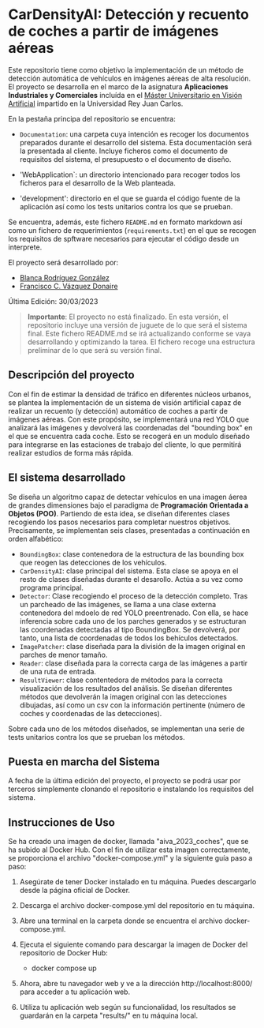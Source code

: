 # CarDensityAI: Detección y recuento de coches a partir de imágenes aéreas

Este repositorio tiene como objetivo la implementación de un método de detección automática de vehículos en imágenes aéreas de alta resolución. El proyecto se desarrolla en el marco de la asignatura __Aplicaciones Industriales y Comerciales__  incluída en el [Máster Universitario en Visión Artificial](https://mastervisionartificial.es) impartido en la Universidad Rey Juan Carlos.

En la pestaña principa del repositorio se encuentra:

- `Documentation`: una carpeta cuya intención es recoger los documentos preparados durante el desarrollo del sistema. Esta documentación será la presentada al cliente. Incluye ficheros como el documento de requisitos del sistema, el presupuesto o el documento de diseño.

- 'WebApplication`: un directorio intencionado para recoger todos los ficheros para el desarrollo de la Web planteada.

- 'development': directorio en el que se guarda el código fuente de la aplicación así como los tests unitarios contra los que se prueban.

Se encuentra, además, este fichero `README.md` en formato markdown así como un fichero de requerimientos (`requirements.txt`) en el que se recogen los requisitos de spftware necesarios para ejecutar el código desde un interprete. 


El proyecto será desarrollado por:

- [Blanca Rodríguez González](https://github.com/brodgon)
- [Francisco C. Vázquez Donaire](https://github.com/xFranv8)

Última Edición: 30/03/2023

> **Importante**: El proyecto no está finalizado. En esta versión, el repositorio incluye una versión de juguete de lo que será el sistema final. Este fichero README.md se irá actualizando conforme se vaya desarrollando y optimizando la tarea. El fichero recoge una estructura preliminar de lo que será su versión final. 

## Descripción del proyecto

Con el fin de estimar la densidad de tráfico en diferentes núcleos urbanos, se plantea la implementación de un sistema de visión artificial capaz de realizar un recuento (y detección) automático de coches a partir de imágenes aéreas. Con este propósito, se implementará una red YOLO que analizará las imágenes y devolverá las coordenadas del "bounding box" en el que se encuentra cada coche. Esto se recogerá en un modulo diseñado para integrarse en las estaciones de trabajo del cliente, lo que permitirá realizar estudios de forma más rápida.

## El sistema desarrollado

Se diseña un algoritmo capaz de detectar vehículos en una imagen áerea de grandes dimensiones bajo el paradigma de **Programación Orientada a Objetos (POO)**. Partiendo de esta idea, se diseñan diferentes clases recogiendo los pasos necesarios para completar nuestros objetivos. Precisamente, se implementan seis clases, presentadas a continuación en orden alfabético:

- `BoundingBox`: clase contenedora de la estructura de las bounding box que reogen las detecciones de los vehículos.
- `CarDensityAI`: clase principal del sistema. Esta clase se apoya en el resto de clases diseñadas durante el desarollo. Actúa a su vez como programa principal.
- `Detector`: Clase recogiendo el proceso de la detección completo. Tras un parcheado de las imágenes, se llama a una clase externa contenedora del mdoelo de red YOLO preentrenado. Con ella, se hace inferencia sobre cada uno de los parches generados y se estructuran las coordenadas detectadas al tipo BoundingBox. Se devolverá, por tanto, una lista de coordenadas de todos los behículos detectados.
- `ImagePatcher`: clase diseñada para la división de la imagen original en parches de menor tamaño.
- `Reader`: clase diseñada para la correcta carga de las imágenes a partir de una ruta de entrada.
- `ResultViewer`: clase contentedora de métodos para la correcta visualización de los resultados del análisis. Se diseñan diferentes métodos que devolverán la imagen original con las detecciones dibujadas, así como un csv con la información pertinente (número de coches y coordenadas de las detecciones).

Sobre cada uno de los métodos diseñados, se implementan una serie de tests unitarios contra los que se prueban los métodos.


## Puesta en marcha del Sistema

A fecha de la última edición del proyecto, el proyecto se podrá usar por terceros simplemente clonando el repositorio e instalando los requisitos del sistema.

## Instrucciones de Uso

Se ha creado una imagen de docker, llamada "aiva_2023_coches", que se ha subido al Docker Hub. Con el fin de utilizar esta imagen correctamente, se proporciona el archivo "docker-compose.yml" y la siguiente guía paso a paso:

1. Asegúrate de tener Docker instalado en tu máquina. Puedes descargarlo desde la página oficial de Docker.

2. Descarga el archivo docker-compose.yml del repositorio en tu máquina.

3. Abre una terminal en la carpeta donde se encuentra el archivo docker-compose.yml.

4. Ejecuta el siguiente comando para descargar la imagen de Docker del repositorio de Docker Hub:

    * docker compose up

5. Ahora, abre tu navegador web y ve a la dirección http://localhost:8000/ para acceder a tu aplicación web.

6. Utiliza tu aplicación web según su funcionalidad, los resultados se guardarán en la carpeta "results/" en tu máquina local.



